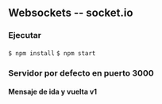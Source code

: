 ## Websockets -- socket.io

### Ejecutar
`$ npm install`
`$ npm start`

### Servidor por defecto en puerto 3000
#### Mensaje  de ida y vuelta v1